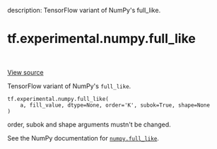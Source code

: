 description: TensorFlow variant of NumPy's full_like.

<div itemscope itemtype="http://developers.google.com/ReferenceObject">
<meta itemprop="name" content="tf.experimental.numpy.full_like" />
<meta itemprop="path" content="Stable" />
</div>

# tf.experimental.numpy.full_like

<!-- Insert buttons and diff -->

<table class="tfo-notebook-buttons tfo-api nocontent" align="left">

</table>

<a target="_blank" class="external" href="/code/stable/tensorflow/python/ops/numpy_ops/np_array_ops.py">View source</a>



TensorFlow variant of NumPy's `full_like`.

<pre class="devsite-click-to-copy prettyprint lang-py tfo-signature-link">
<code>tf.experimental.numpy.full_like(
    a, fill_value, dtype=None, order=&#x27;K&#x27;, subok=True, shape=None
)
</code></pre>



<!-- Placeholder for "Used in" -->

order, subok and shape arguments mustn't be changed.

See the NumPy documentation for [`numpy.full_like`](https://numpy.org/doc/1.16/reference/generated/numpy.full_like.html).